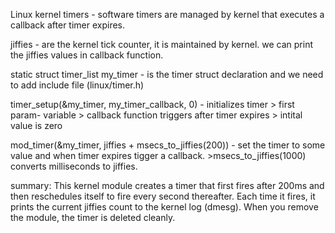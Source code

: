 Linux kernel timers - software timers are managed by kernel that executes a callback after timer expires.

jiffies - are the kernel tick counter, it is maintained by kernel. we can print the jiffies values in callback function.

static struct timer_list my_timer - is the timer struct declaration and we need to add include file (linux/timer.h) 

timer_setup(&my_timer, my_timer_callback, 0) - initializes timer 
            > first param- variable
            > callback function triggers after timer expires
            > intital value is zero


mod_timer(&my_timer, jiffies + msecs_to_jiffies(200)) - set the timer to some value and when timer expires tigger a callback.
                    >msecs_to_jiffies(1000) converts milliseconds to jiffies.



summary:
This kernel module creates a timer that first fires after 200ms and then reschedules itself to fire every second thereafter. Each time it fires, it prints the current jiffies count to the kernel log (dmesg). When you remove the module, the timer is deleted cleanly.